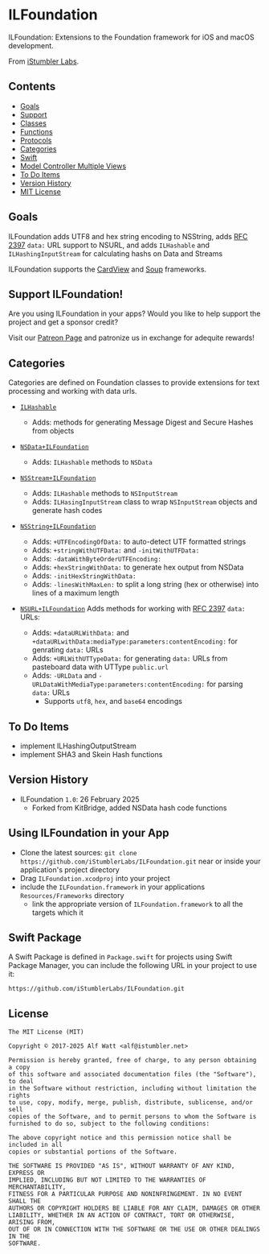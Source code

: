 
# ILFoundation <a id="ILFoundation"></a>

ILFoundation: Extensions to the Foundation framework for iOS and macOS development.

From [iStumbler Labs](https://istumbler.net/labs/).


## Contents <a id="contents"></a>

- [Goals](#goals)
- [Support](#support)
- [Classes](#classes)
- [Functions](#functions)
- [Protocols](#protocols)
- [Categories](#categories)
- [Swift](#swift)
- [Model Controller Multiple Views](#mcmv)
- [To Do Items](#todo)
- [Version History](#versions)
- [MIT License](#license)


## Goals <a id="goals"></a>

ILFoundation adds UTF8 and hex string encoding to NSString, 
adds [RFC 2397](https://www.rfc-editor.org/rfc/rfc2397) `data:` URL support to NSURL,
and adds `ILHashable` and `ILHashingInputStream` for calculating hashs on Data and Streams

ILFoundation supports the [CardView](https://github.com/iStumblerLabs/CardView) and 
[Soup](https://github.com/iStumblerLabs/Soup) frameworks.

## Support ILFoundation! <a id="support"></a>

Are you using ILFoundation in your apps? Would you like to help support the project and get a sponsor credit?

Visit our [Patreon Page](https://www.patreon.com/istumblerlabs) and patronize us in exchange for adequite rewards!


## Categories <a id="categories"></a>

Categories are defined on Foundation classes to provide extensions for text processing and working with data urls.

- [`ILHashable`](./Sources/ILFoundation/include/ILHashable.h)
  - Adds: methods for generating Message Digest and Secure Hashes from objects 

- [`NSData+ILFoundation`](./Sources/ILFoundation/include/NSData+ILFoundation.h)
  - Adds: `ILHashable` methods to `NSData`

- [`NSStream+ILFoundation`](./Sources/ILFoundation/include/NSStream+ILFoundation.h)
  - Adds: `ILHashable` methods to `NSInputStream`
  - Adds: `ILHasingInputStream` class to wrap `NSInputStream` objects and generate hash codes

- [`NSString+ILFoundation`](./Sources/ILFoundation/include/NSString+ILFoundation.h)
  - Adds: `+UTFEncodingOfData:` to auto-detect UTF formatted strings
  - Adds: `+stringWithUTFData:` and `-initWithUTFData:`
  - Adds: `-dataWithByteOrderUTFEncoding:`
  - Adds: `+hexStringWithData:` to generate hex output from NSData
  - Adds: `-initHexStringWithData:`
  - Adds: `-linesWithMaxLen:` to split a long string (hex or otherwise) into lines of a maximum length
  
- [`NSURL+ILFoundation`](./Sources/ILFoundation/include/NSURL+ILFoundation.h) Adds methods for working with [RFC 2397](https://www.rfc-editor.org/rfc/rfc2397) `data:` URLs:
  - Adds: `+dataURLWithData:` and `+dataURLwithData:mediaType:parameters:contentEncoding:` for genrating `data:` URLs
  - Adds: `+URLWithUTTypeData:` for generating `data:` URLs from pasteboard data with UTType `public.url`
  - Adds: `-URLData` and `-URLDataWithMediaType:parameters:contentEncoding:` for parsing `data:` URLs
      - Supports `utf8`, `hex`, and `base64` encodings


## To Do Items <a id="todo"></a>

- implement ILHashingOutputStream
- implement SHA3 and Skein Hash functions

## Version History <a id="versions"></a>

- ILFoundation `1.0`: 26 February 2025
    - Forked from KitBridge, added NSData hash code functions


## Using ILFoundation in your App

- Clone the latest sources: `git clone https://github.com/iStumblerLabs/ILFoundation.git`
  near or inside your application's project directory
- Drag `ILFoundation.xcodproj` into your project
- include the `ILFoundation.framework` in your applications `Resources/Frameworks` directory
    - link the appropriate version of `ILFoundation.framework` to all the targets which it


## Swift Package <a id="spm"></a>

A Swift Package is defined in `Package.swift` for projects using Swift Package Manager, 
you can include the following URL in your project to use it:

    https://github.com/iStumblerLabs/ILFoundation.git


## License <a id="license"></a>

    The MIT License (MIT)

    Copyright © 2017-2025 Alf Watt <alf@istumbler.net>

    Permission is hereby granted, free of charge, to any person obtaining a copy
    of this software and associated documentation files (the "Software"), to deal
    in the Software without restriction, including without limitation the rights
    to use, copy, modify, merge, publish, distribute, sublicense, and/or sell
    copies of the Software, and to permit persons to whom the Software is
    furnished to do so, subject to the following conditions:

    The above copyright notice and this permission notice shall be included in all
    copies or substantial portions of the Software.

    THE SOFTWARE IS PROVIDED "AS IS", WITHOUT WARRANTY OF ANY KIND, EXPRESS OR
    IMPLIED, INCLUDING BUT NOT LIMITED TO THE WARRANTIES OF MERCHANTABILITY,
    FITNESS FOR A PARTICULAR PURPOSE AND NONINFRINGEMENT. IN NO EVENT SHALL THE
    AUTHORS OR COPYRIGHT HOLDERS BE LIABLE FOR ANY CLAIM, DAMAGES OR OTHER
    LIABILITY, WHETHER IN AN ACTION OF CONTRACT, TORT OR OTHERWISE, ARISING FROM,
    OUT OF OR IN CONNECTION WITH THE SOFTWARE OR THE USE OR OTHER DEALINGS IN THE
    SOFTWARE.
